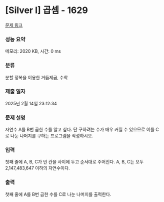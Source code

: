 # [Silver I] 곱셈 - 1629 

[문제 링크](https://www.acmicpc.net/problem/1629) 

### 성능 요약

메모리: 2020 KB, 시간: 0 ms

### 분류

분할 정복을 이용한 거듭제곱, 수학

### 제출 일자

2025년 2월 14일 23:12:34

### 문제 설명

<p>자연수 A를 B번 곱한 수를 알고 싶다. 단 구하려는 수가 매우 커질 수 있으므로 이를 C로 나눈 나머지를 구하는 프로그램을 작성하시오.</p>

### 입력 

 <p>첫째 줄에 A, B, C가 빈 칸을 사이에 두고 순서대로 주어진다. A, B, C는 모두 2,147,483,647 이하의 자연수이다.</p>

### 출력 

 <p>첫째 줄에 A를 B번 곱한 수를 C로 나눈 나머지를 출력한다.</p>

